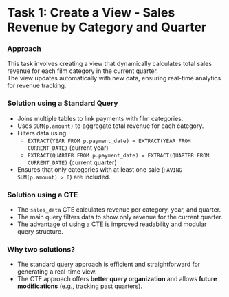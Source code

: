 # Task 1: Create a View - Sales Revenue by Category and Quarter  

### Approach  
This task involves creating a view that dynamically calculates total sales revenue for each film category in the current quarter.  
The view updates automatically with new data, ensuring real-time analytics for revenue tracking.  

### Solution using a Standard Query  
- Joins multiple tables to link payments with film categories.  
- Uses `SUM(p.amount)` to aggregate total revenue for each category.  
- Filters data using:  
  - `EXTRACT(YEAR FROM p.payment_date) = EXTRACT(YEAR FROM CURRENT_DATE)` (current year)  
  - `EXTRACT(QUARTER FROM p.payment_date) = EXTRACT(QUARTER FROM CURRENT_DATE)` (current quarter)  
- Ensures that only categories with at least one sale (`HAVING SUM(p.amount) > 0`) are included.  

### Solution using a CTE  
- The `sales_data` CTE calculates revenue per category, year, and quarter.  
- The main query filters data to show only revenue for the current quarter.  
- The advantage of using a CTE is improved readability and modular query structure.  

### Why two solutions?  
- The standard query approach is efficient and straightforward for generating a real-time view.  
- The CTE approach offers **better query organization** and allows **future modifications** (e.g., tracking past quarters).  
